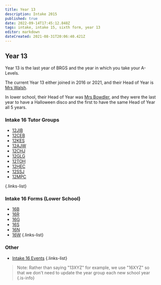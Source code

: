 ```yaml
---
title: Year 13
description: Intake 2015
published: true
date: 2022-09-14T17:45:12.848Z
tags: intake, intake 15, sixth form, year 13
editor: markdown
dateCreated: 2021-08-31T20:06:40.421Z
---
```


## Year 13
Year 13 is the last year of BRGS and the year in which you take your A-Levels.

The current Year 13 either joined in 2016 or 2021, and their Head of Year is [Mrs Walsh](/teachers/mrs-walsh).

In lower school, their Head of Year was [Mrs Bowdler](/teachers/mrs-bowdler), and they were the last year to have a Halloween disco and the first to have the same Head of Year all 5 years.

### Intake 16 Tutor Groups
- [12JIB](/students/intake16/jib)
- [12CEB](/students/intake16/ceb)
- [12KES](/students/intake16/kes)
- [12AJW](/students/intake16/ajw)
- [12CHJ](/students/intake16/chj)
- [12GLG](/students/intake16/glg)
- [12TOH](/students/intake16/toh)
- [12HEC](/students/intake16/hec)
- [12SSJ](/students/intake16/ssj)
- [12MPC](/students/intake16/mpc)

{.links-list}

### Intake 16 Forms (Lower School)
- [16B](/students/intake16/b)
- [16R](/students/intake16/r)
- [16G](/students/intake16/g)
- [16S](/students/intake16/s)
- [16N](/students/intake16/n)
- [16W](/students/intake16/w)
{.links-list}

### Other
- [Intake 16 Events](/students/intake16/events)
{.links-list}

> Note:  Rather than saying "13XYZ" for example, we use "16XYZ" so that we don't need to update the year group each new school year
{.is-info}
